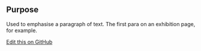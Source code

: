 ## Purpose

Used to emphasise a paragraph of text. The first para on an exhibition page, for example.

[Edit this on GitHub](https://github.com/wellcomecollection/wellcomecollection.org/edit/master/common/views/components/FeaturedText/README.md)
